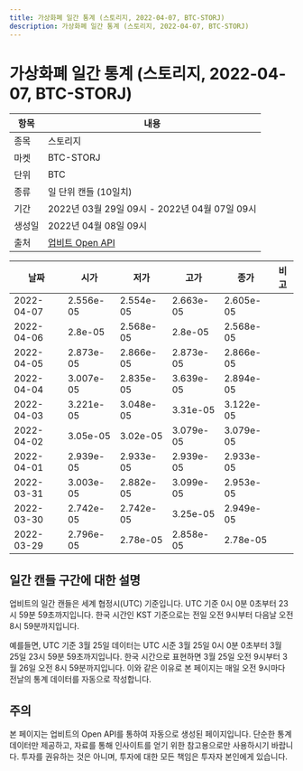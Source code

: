 ```yaml
---
title: 가상화폐 일간 통계 (스토리지, 2022-04-07, BTC-STORJ)
description: 가상화폐 일간 통계 (스토리지, 2022-04-07, BTC-STORJ)
---
```



가상화폐 일간 통계 (스토리지, 2022-04-07, BTC-STORJ)
===

|항목|내용|
|--|--|
|종목|스토리지|
|마켓|BTC-STORJ|
|단위|BTC|
|종류|일 단위 캔들 (10일치)|
|기간|2022년 03월 29일 09시 - 2022년 04월 07일 09시|
|생성일|2022년 04월 08일 09시|
|출처|[업비트 Open API](https://docs.upbit.com)|


|날짜|시가|저가|고가|종가|비고|
|--|--|--|--|--|--|
|2022-04-07|2.556e-05|2.554e-05|2.663e-05|2.605e-05|    |
|2022-04-06|2.8e-05|2.568e-05|2.8e-05|2.568e-05|    |
|2022-04-05|2.873e-05|2.866e-05|2.873e-05|2.866e-05|    |
|2022-04-04|3.007e-05|2.835e-05|3.639e-05|2.894e-05|    |
|2022-04-03|3.221e-05|3.048e-05|3.31e-05|3.122e-05|    |
|2022-04-02|3.05e-05|3.02e-05|3.079e-05|3.079e-05|    |
|2022-04-01|2.939e-05|2.933e-05|2.939e-05|2.933e-05|    |
|2022-03-31|3.003e-05|2.882e-05|3.099e-05|2.953e-05|    |
|2022-03-30|2.742e-05|2.742e-05|3.25e-05|2.949e-05|    |
|2022-03-29|2.796e-05|2.78e-05|2.858e-05|2.78e-05|    |


일간 캔들 구간에 대한 설명
---


업비트의 일간 캔들은 세계 협정시(UTC) 기준입니다. 
UTC 기준 0시 0분 0초부터 23시 59분 59초까지입니다. 
한국 시간인 KST 기준으로는 전일 오전 9시부터 다음날 오전 8시 59분까지입니다. 


예를들면, UTC 기준 3월 25일 데이터는 UTC 시준 3월 25일 0시 0분 0초부터 3월 25일 23시 59분 59초까지입니다. 
한국 시간으로 표현하면 3월 25일 오전 9시부터 3월 26일 오전 8시 59분까지입니다. 
이와 같은 이유로 본 페이지는 매일 오전 9시마다 전날의 통계 데이터를 자동으로 작성합니다. 


주의
---


본 페이지는 업비트의 Open API를 통하여 자동으로 생성된 페이지입니다. 
단순한 통계 데이터만 제공하고, 자료를 통해 인사이트를 얻기 위한 참고용으로만 사용하시기 바랍니다. 
투자를 권유하는 것은 아니며, 투자에 대한 모든 책임은 투자자 본인에게 있습니다. 

